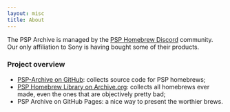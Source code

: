 ```yaml
---
layout: misc
title: About
---
```


The PSP Archive is managed by the [PSP Homebrew Discord](https://discord.gg/VZcjFvy3mT) community. Our only affiliation to Sony is having bought some of their products.

### Project overview

- [PSP-Archive on GitHub](https://github.com/PSP-Archive): collects source code for PSP homebrews;
- [PSP Homebrew Library on Archive.org](https://archive.org/details/psp-homebrew-library): collects all homebrews ever made, even the ones that are objectively pretty bad;
- PSP Archive on GitHub Pages: a nice way to present the worthier brews.
